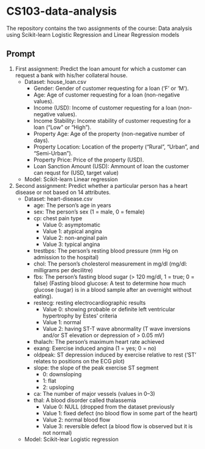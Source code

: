 # CS103-data-analysis
The repository contains the two assignments of the course: Data analysis using Scikit-learn Logistic Regression and Linear Regression models
## Prompt
1. First assignment: Predict the loan amount for which a customer can request a bank with his/her collateral house.
     - Dataset: house_loan.csv
          - Gender: Gender of customer requesting for a loan (‘F’ or ‘M’).
          - Age: Age of customer requesting for a loan (non-negative values).
          - Income (USD): Income of customer requesting for a loan (non-negative values).
          - Income Stability: Income stability of customer requesting for a loan (“Low” or “High”).
          - Property Age: Age of the property (non-negative number of days).
          - Property Location: Location of the property (“Rural”, “Urban”, and “Semi-Urban”).
          - Property Price: Price of the property (USD).
          - Loan Sanction Amount (USD): Ammount of loan the customer can requst for (USD, target value)
     - Model: Scikit-learn Linear regression
2. Second assignment: Predict whether a particular person has a heart disease or not based on 14 attributes.
     - Dataset: heart-disease.csv
          - age: The person’s age in years
          - sex: The person’s sex (1 = male, 0 = female)
          - cp: chest pain type
               - Value 0: asymptomatic
               - Value 1: atypical angina
               - Value 2: non-anginal pain
               - Value 3: typical angina
          - trestbps: The person’s resting blood pressure (mm Hg on admission to the hospital)
          - chol: The person’s cholesterol measurement in mg/dl (mg/dl: milligrams per decilitre)
          - fbs: The person’s fasting blood sugar (> 120 mg/dl, 1 = true; 0 = false) (Fasting blood glucose: A test to determine how much glucose (sugar) is in a blood sample after an overnight without eating).
          - restecg: resting electrocardiographic results
               -  Value 0: showing probable or definite left ventricular hypertrophy by Estes’ criteria
               - Value 1: normal
               - Value 2: having ST-T wave abnormality (T wave inversions and/or ST elevation or depression of > 0.05 mV)
          - thalach: The person’s maximum heart rate achieved
          - exang: Exercise induced angina (1 = yes; 0 = no)
          - oldpeak: ST depression induced by exercise relative to rest (‘ST’ relates to positions on the
     ECG plot)
          - slope: the slope of the peak exercise ST segment
               - 0: downsloping
               - 1: flat
               - 2: upsloping
          - ca: The number of major vessels (values in 0–3)
          - thal: A blood disorder called thalassemia
               - Value 0: NULL (dropped from the dataset previously
               - Value 1: fixed defect (no blood flow in some part of the heart)
               - Value 2: normal blood flow
               - Value 3: reversible defect (a blood flow is observed but it is not normal)
     - Model: Scikit-lear Logistic regression
